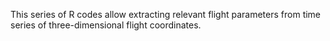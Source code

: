 
This series of R codes allow extracting relevant flight parameters from time series of three-dimensional flight coordinates.
